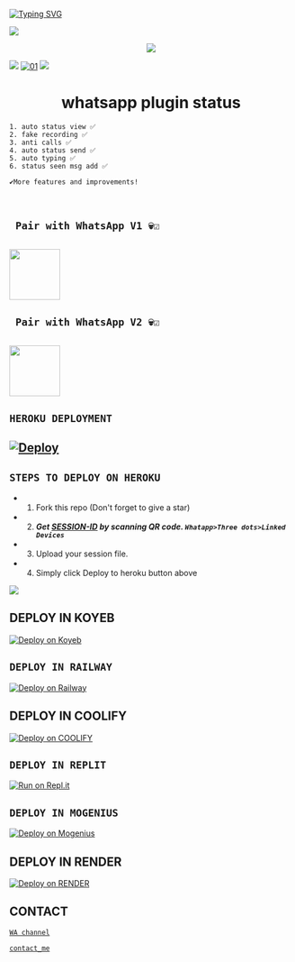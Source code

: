 <a href="https://git.io/typing-svg"><img src="https://readme-typing-svg.demolab.com?font=Black+Ops+One&size=100&pause=1000&color=FF033E&center=true&width=1000&height=200&lines=KAVI-EXE-V1" alt="Typing SVG" /></a>
  </p>

<a><img src='https://i.imgur.com/LyHic3i.gif'/></a>
<p align="center">
  <a href="https://github.com/DenverCoder1/readme-typing-svg"><img src="https://readme-typing-svg.herokuapp.com?font=Time+New+Roman&color=cyan&size=25&center=true&vCenter=true&width=600&height=100&lines=𝙆𝘼𝙑𝙄+𝙀𝙓𝙀+𝙎𝙏𝘼𝙏𝙐𝙎+𝙍𝙀𝘼𝘿𝙀𝙍+𝘽𝙊𝙏+&heart;++;Self-taught+Back-Created+By,;Ibrahim+Adams+Am+The,;Best+Is+Bot+For+You+To,;Deploy..<3"></a>
</p>
<a><img src='https://i.imgur.com/LyHic3i.gif'/></a>                       
  <a href="https://ibb.co/N6NMDtn"><img src="https://files.catbox.moe/j4lyrn.jpeg" alt="01" border="0" /></a>     
<a><img src='https://i.imgur.com/LyHic3i.gif'/></a>


<h1 align="center">whatsapp plugin status<br></h1>

```
1. auto status view ✅️
2. fake recording ✅️
3. anti calls ✅
4. auto status send ✅
5. auto typing ✅
6. status seen msg add ✅

✔️More features and improvements!

```
</br>




## ` Pair with WhatsApp V1 💀☑️`
<h2 align="left">  <a href="https://mypairv2-659abf9b8a50.herokuapp.com/"><img src="https://play-lh.googleusercontent.com/901aMQFFnVoX2T-YuJmTIwpPve_SUgMv_QSyzMSPtAqt_l0CyXN1DxfD6xXU0r2f9iM=w240-h480-rw" width="90" />
</a>

## ` Pair with WhatsApp V2 💀☑️`
<h2 align="left">  <a href="https://mypairv2-659abf9b8a50.herokuapp.com/"><img src="https://play-lh.googleusercontent.com/901aMQFFnVoX2T-YuJmTIwpPve_SUgMv_QSyzMSPtAqt_l0CyXN1DxfD6xXU0r2f9iM=w240-h480-rw" width="90" />
</a>


## ```HEROKU DEPLOYMENT```

[![Deploy](https://www.herokucdn.com/deploy/button.svg)](https://dashboard.heroku.com/new?template=https://github.com/kavi12345786/KAVI-EXE-V1)
---------

## ```STEPS TO DEPLOY ON HEROKU```

- 1. Fork this repo (Don't forget to give a star)
- 2. ***Get [SESSION-ID](https://play-lh.googleusercontent.com/901aMQFFnVoX2T-YuJmTIwpPve_SUgMv_QSyzMSPtAqt_l0CyXN1DxfD6xXU0r2f9iM=w240-h480-rw) by scanning QR code. `Whatapp>Three dots>Linked Devices`***
- 3. Upload your session file.
- 4. Simply click Deploy to heroku button above

<a><img src='https://i.imgur.com/LyHic3i.gif'/></a>



## DEPLOY IN KOYEB    
[![Deploy on Koyeb](https://www.koyeb.com/static/images/deploy/button.svg)](https://app.koyeb.com/auth/signup)  

## ```DEPLOY IN RAILWAY```

[![Deploy on Railway](https://railway.app/button.svg)](https://railway.app)
  
## DEPLOY IN COOLIFY    
[![Deploy on COOLIFY](https://img.shields.io/badge/coolify%20Account-yellow?style=for-the-badge&logo=coolify)](http://65.21.52.72:3000/register)  

## ```DEPLOY IN REPLIT```
[![Run on Repl.it](https://repl.it/badge/github/dinuwah/QUEEN-HENTAI)](https://replit.com)

## ```DEPLOY IN MOGENIUS```
[![Deploy on Mogenius](https://telegra.ph/file/946d83b461457a3c1598c.png)](https://studio.mogenius.com/studio/cloud-space/cloud-space-overview)
  
## DEPLOY IN RENDER    
[![Deploy on RENDER](https://img.shields.io/badge/render%20Account-green?style=for-the-badge&logo=render)](https://dashboard.render.com/registerundefined)  


  ## CONTACT 
  [`WA channel`](https://whatsapp.com/channel/0029Vb22FT9HFxOzBtWOwT0X)

 [`contact_me`](https://Wa.me/+94760383959)

